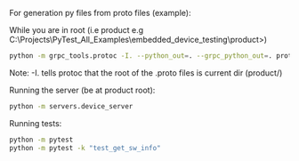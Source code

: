 For generation py files from proto files (example):

While you are in root (i.e product e.g C:\Projects\PyTest_All_Examples\embedded_device_testing\product>)
```bash
python -m grpc_tools.protoc -I. --python_out=. --grpc_python_out=. proto/device.proto --pyi_out=.
```
Note: -I. tells protoc that the root of the .proto files is current dir (product/)

Running the server (be at product root):
```bash
python -m servers.device_server
```

Running tests:
```bash
python -m pytest
python -m pytest -k "test_get_sw_info"
```